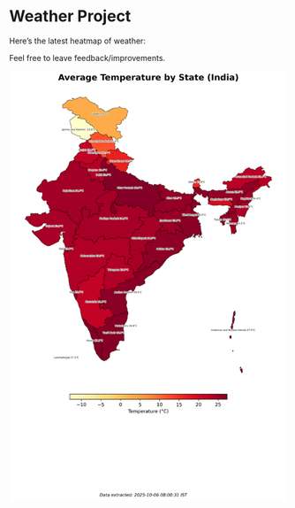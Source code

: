 # Weather Project

Here’s the latest heatmap of weather:

Feel free to leave feedback/improvements.

![India Heatmap](docs/assets/india_heatmap.png?v=E329C9)
